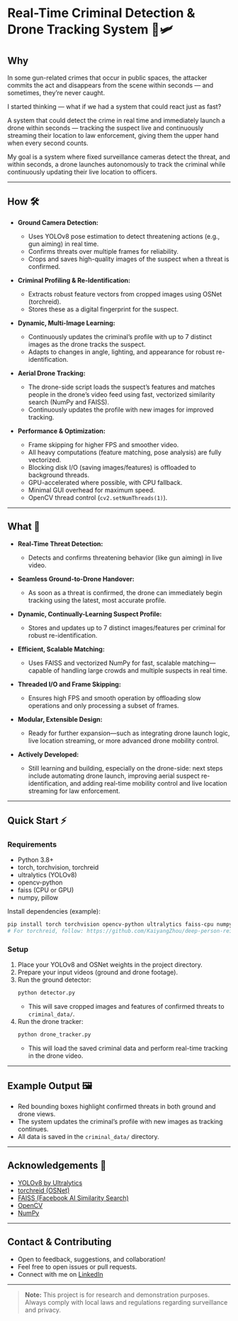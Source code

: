 # Real-Time Criminal Detection & Drone Tracking System 🚨🛩️

## Why
In some gun-related crimes that occur in public spaces, the attacker commits the act and disappears from the scene within seconds — and sometimes, they’re never caught.

I started thinking — what if we had a system that could react just as fast?

A system that could detect the crime in real time and immediately launch a drone within seconds — tracking the suspect live and continuously streaming their location to law enforcement, giving them the upper hand when every second counts.

My goal is a system where fixed surveillance cameras detect the threat, and within seconds, a drone launches autonomously to track the criminal while continuously updating their live location to officers.

---

## How 🛠️

- **Ground Camera Detection:**
  - Uses YOLOv8 pose estimation to detect threatening actions (e.g., gun aiming) in real time.
  - Confirms threats over multiple frames for reliability.
  - Crops and saves high-quality images of the suspect when a threat is confirmed.

- **Criminal Profiling & Re-Identification:**
  - Extracts robust feature vectors from cropped images using OSNet (torchreid).
  - Stores these as a digital fingerprint for the suspect.

- **Dynamic, Multi-Image Learning:**
  - Continuously updates the criminal’s profile with up to 7 distinct images as the drone tracks the suspect.
  - Adapts to changes in angle, lighting, and appearance for robust re-identification.

- **Aerial Drone Tracking:**
  - The drone-side script loads the suspect’s features and matches people in the drone’s video feed using fast, vectorized similarity search (NumPy and FAISS).
  - Continuously updates the profile with new images for improved tracking.

- **Performance & Optimization:**
  - Frame skipping for higher FPS and smoother video.
  - All heavy computations (feature matching, pose analysis) are fully vectorized.
  - Blocking disk I/O (saving images/features) is offloaded to background threads.
  - GPU-accelerated where possible, with CPU fallback.
  - Minimal GUI overhead for maximum speed.
  - OpenCV thread control (`cv2.setNumThreads(1)`).

---

## What 🚀

- **Real-Time Threat Detection:**
  - Detects and confirms threatening behavior (like gun aiming) in live video.

- **Seamless Ground-to-Drone Handover:**
  - As soon as a threat is confirmed, the drone can immediately begin tracking using the latest, most accurate profile.

- **Dynamic, Continually-Learning Suspect Profile:**
  - Stores and updates up to 7 distinct images/features per criminal for robust re-identification.

- **Efficient, Scalable Matching:**
  - Uses FAISS and vectorized NumPy for fast, scalable matching—capable of handling large crowds and multiple suspects in real time.

- **Threaded I/O and Frame Skipping:**
  - Ensures high FPS and smooth operation by offloading slow operations and only processing a subset of frames.

- **Modular, Extensible Design:**
  - Ready for further expansion—such as integrating drone launch logic, live location streaming, or more advanced drone mobility control.

- **Actively Developed:**
  - Still learning and building, especially on the drone-side: next steps include automating drone launch, improving aerial suspect re-identification, and adding real-time mobility control and live location streaming for law enforcement.

---

## Quick Start ⚡

### Requirements
- Python 3.8+
- torch, torchvision, torchreid
- ultralytics (YOLOv8)
- opencv-python
- faiss (CPU or GPU)
- numpy, pillow

Install dependencies (example):
```bash
pip install torch torchvision opencv-python ultralytics faiss-cpu numpy pillow
# For torchreid, follow: https://github.com/KaiyangZhou/deep-person-reid
```

### Setup
1. Place your YOLOv8 and OSNet weights in the project directory.
2. Prepare your input videos (ground and drone footage).
3. Run the ground detector:
   ```bash
   python detector.py
   ```
   - This will save cropped images and features of confirmed threats to `criminal_data/`.
4. Run the drone tracker:
   ```bash
   python drone_tracker.py
   ```
   - This will load the saved criminal data and perform real-time tracking in the drone video.

---

## Example Output 🖼️
- Red bounding boxes highlight confirmed threats in both ground and drone views.
- The system updates the criminal’s profile with new images as tracking continues.
- All data is saved in the `criminal_data/` directory.

---

## Acknowledgements 🙏
- [YOLOv8 by Ultralytics](https://github.com/ultralytics/ultralytics)
- [torchreid (OSNet)](https://github.com/KaiyangZhou/deep-person-reid)
- [FAISS (Facebook AI Similarity Search)](https://github.com/facebookresearch/faiss)
- [OpenCV](https://opencv.org/)
- [NumPy](https://numpy.org/)

---

## Contact & Contributing
- Open to feedback, suggestions, and collaboration!
- Feel free to open issues or pull requests.
- Connect with me on [LinkedIn](https://www.linkedin.com/)

---

> **Note:** This project is for research and demonstration purposes. Always comply with local laws and regulations regarding surveillance and privacy. 